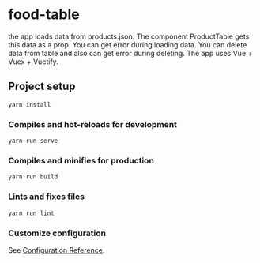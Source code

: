 # food-table
the app loads data from products.json. The component ProductTable gets this data as a prop. You can get error during loading data. You can delete data from table and also can get error during deleting. 
The app uses Vue + Vuex + Vuetify. 

## Project setup
```
yarn install
```

### Compiles and hot-reloads for development
```
yarn run serve
```

### Compiles and minifies for production
```
yarn run build
```

### Lints and fixes files
```
yarn run lint
```

### Customize configuration
See [Configuration Reference](https://cli.vuejs.org/config/).
